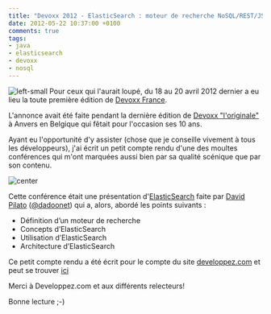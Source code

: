 ```yaml
---
title: "Devoxx 2012 - ElasticSearch : moteur de recherche NoSQL/REST/JSON taillé pour le cloud"
date: 2012-05-22 10:37:00 +0100
comments: true
tags: 
- java
- elasticsearch
- devoxx
- nosql
---
```

![left-small](http://3.bp.blogspot.com/-8SMhk0l30ig/T7q7LWlkl_I/AAAAAAAAAms/aULfavNiMHg/s1600/Cadre-Devoxx-.png)
Pour ceux qui l'aurait loupé, du 18 au 20 avril 2012 dernier a eu lieu la toute première édition de [Devoxx France](http://www.devoxx.fr/).

L'annonce avait été faite pendant la dernière édition de [Devoxx "l'originale"](http://www.devoxx.com/) à Anvers en Belgique qui fêtait pour l'occasion ses 10 ans.

Ayant eu l'opportunité d'y assister (chose que je conseille vivement à tous les développeurs), j'ai écrit un petit compte rendu d'une des moultes conférences qui m'ont marquées aussi bien par sa qualité scénique que par son contenu.

![center](http://3.bp.blogspot.com/-gL1h9W4sgik/T7q85-4STJI/AAAAAAAAAm0/0LaSMChBQvY/s1600/logo.png)

Cette conférence était une présentation d'[ElasticSearch](http://www.elasticsearch.org/) faite par [David Pilato](http://dev.david.pilato.fr/) ([@dadoonet](http://twitter.com/#!/dadoonet)) qui a, alors, abordé les points suivants :

* Définition d’un moteur de recherche
* Concepts d’ElasticSearch
* Utilisation d’ElasticSearch
* Architecture d’ElasticSearch

Ce petit compte rendu a été écrit pour le compte du site [developpez.com](http://www.developpez.com/) et peut se trouver [ici](http://soat.developpez.com/articles/elasticsearch/)

Merci à Developpez.com et aux différents relecteurs!

Bonne lecture ;-)